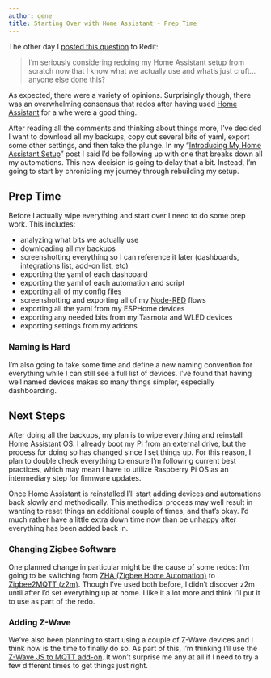 ```yaml
---
author: gene
title: Starting Over with Home Assistant - Prep Time
---
```


The other day I [posted this question](https://www.reddit.com/r/homeassistant/comments/t5rsg4/starting_over_maybe/) to Redit:

> I’m seriously considering redoing my Home Assistant setup from scratch now that I know what we actually use and what’s just cruft… anyone else done this?

As expected, there were a variety of opinions. Surprisingly though, there was an overwhelming consensus that redos after having used [Home Assistant](https://www.home-assistant.io) for a whe were a good thing.

After reading all the comments and thinking about things more, I’ve decided I want to download all my backups, copy out several bits of yaml, export some other settings, and then take the plunge. In my “[Introducing My Home Assistant Setup](https://beanbag.technicalissues.us/introducing-my-home-assistant-setup/)” post I said I’d be following up with one that breaks down all my automations. This new decision is going to delay that a bit. Instead, I’m going to start by chronicling my journey through rebuilding my setup.

## Prep Time

Before I actually wipe everything and start over I need to do some prep work. This includes:

* analyzing what bits we actually use
* downloading all my backups
* screenshotting everything so I can reference it later (dashboards, integrations list, add-on list, etc)
* exporting the yaml of each dashboard
* exporting the yaml of each automation and script
* exporting all of my config files
* screenshotting and exporting all of my [Node-RED](https://nodered.org) flows
* exporting all the yaml from my ESPHome devices
* exporting any needed bits from my Tasmota and WLED devices
* exporting settings from my addons

### Naming is Hard

I’m also going to take some time and define a new naming convention for everything while I can still see a full list of devices. I’ve found that having well named devices makes so many things simpler, especially dashboarding.

## Next Steps

After doing all the backups, my plan is to wipe everything and reinstall Home Assistant OS. I already boot my Pi from an external drive, but the process for doing so has changed since I set things up. For this reason, I plan to double check everything to ensure I’m following current best practices, which may mean I have to utilize Raspberry Pi OS as an intermediary step for firmware updates. 

Once Home Assistant is reinstalled I’ll start adding devices and automations back slowly and methodically. This methodical process may well result in wanting to reset things an additional couple of times, and that’s okay. I’d much rather have a little extra down time now than be unhappy after everything has been added back in.

### Changing Zigbee Software

One planned change in particular might be the cause of some redos: I’m going to be switching from [ZHA (Zigbee Home Automation)](https://www.home-assistant.io/integrations/zha/) to [Zigbee2MQTT (z2m)](https://www.zigbee2mqtt.io/). Though I’ve used both before, I didn’t discover z2m until after I’d set everything up at home. I like it a lot more and think I’ll put it to use as part of the redo.

### Adding Z-Wave

We’ve also been planning to start using a couple of Z-Wave devices and I think now is the time to finally do so. As part of this, I’m thinking I’ll use the [Z-Wave JS to MQTT add-on](https://github.com/hassio-addons/addon-zwavejs2mqtt). It won’t surprise me any at all if I need to try a few different times to get things just right. 